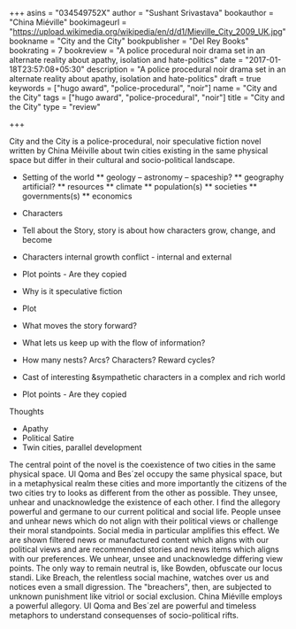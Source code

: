 +++
asins = "034549752X"
author = "Sushant Srivastava"
bookauthor = "China Miéville"
bookimageurl = "https://upload.wikimedia.org/wikipedia/en/d/d1/Mieville_City_2009_UK.jpg"
bookname = "City and the City"
bookpublisher = "Del Rey Books"
bookrating = 7
bookreview = "A police procedural noir drama set in an alternate reality about apathy, isolation and hate-politics"
date = "2017-01-18T23:57:08+05:30"
description = "A police procedural noir drama set in an alternate reality about apathy, isolation and hate-politics"
draft = true
keywords = ["hugo award", "police-procedural", "noir"]
name = "City and the City"
tags = ["hugo award", "police-procedural", "noir"]
title = "City and the City"
type = "review"

+++

City and the City is a police-procedural, noir speculative fiction novel written by China Méiville
about twin cities existing in the same physical space but differ in their cultural and socio-political
landscape.

* Setting of the world
** geology – astronomy – spaceship?
** geography artificial?
** resources
** climate
** population(s)
** societies
** governments(s)
** economics


* Characters
* Tell about the Story, story is about how characters grow, change, and become
* Characters internal growth conflict - internal and external
* Plot points - Are they copied
* Why is it speculative fiction

* Plot
* What moves the story forward?
* What lets us keep up with the flow of information?
* How many nests? Arcs? Characters? Reward cycles?
* Cast of interesting &sympathetic characters in a complex and rich world
* Plot points - Are they copied

Thoughts
* Apathy
* Political Satire
* Twin cities, parallel development

The central point of the novel is the coexistence of two cities in the same physical space. Ul Qoma and Bes´zel occupy the same physical space, but in a metaphysical realm these cities and more importantly the citizens of the two cities try to looks as different from the other as possible. They unsee, unhear and unacknowledge the existence of each other. I find the allegory powerful and germane to our current political and social life. People unsee and unhear news which do not align with their political views or challenge their moral standpoints. Social media in particular amplifies this effect. We are shown filtered news or manufactured content which aligns with our political views and are recommended stories and news items which aligns with our preferences. We unhear, unsee and unacknowledge differing view points. The only way to remain neutral is, like Bowden, obfuscate our locus standi. Like Breach, the relentless social machine, watches over us and notices even a small
digression. The "breachers", then, are subjected to unknown punishment like vitriol or social exclusion. 
China Miéville employs a powerful allegory. Ul Qoma and Bes´zel are powerful and timeless metaphors to understand consequenses of socio-political rifts.


